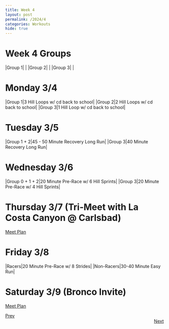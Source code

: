```yaml
---
title: Week 4
layout: post
permalink: /2024/4
categories: Workouts
hide: true
---
```



# Week 4 Groups

|Group 1| |
|Group 2| |
|Group 3| |

# Monday 3/4 

|Group 1|3 Hill Loops w/ cd back to school|
|Group 2|2 Hill Loops w/ cd back to school|
|Group 3|1 Hill Loop w/ cd back to school|

# Tuesday 3/5

|Group 1 + 2|45 - 50 Minute Recovery Long Run|
|Group 3|40 Minute Recovery Long Run|

# Wednesday 3/6

|Group 0 + 1 + 2|20 Minute Pre-Race w/ 6 Hill Sprints|
|Group 3|20 Minute Pre-Race w/ 4 Hill Sprints|

# Thursday 3/7 (Tri-Meet with La Costa Canyon @ Carlsbad)

[Meet Plan]({{site.baseurl}}/2024/CB_LCC)

# Friday 3/8

|Racers|20 Minute Pre-Race w/ 8 Strides|
|Non-Racers|30-40 Minute Easy Run|

# Saturday 3/9 (Bronco Invite)

[Meet Plan]({{site.baseurl}}/2024/BI)

<div style="text-align: left"> <a href="{{site.baseurl}}/2024/3">Prev</a></div> 
<div style="text-align: right"> <a href="{{site.baseurl}}/2024/5">Next</a></div>